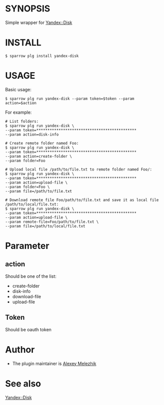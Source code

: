 # SYNOPSIS

Simple wrapper for [Yandex::Disk](https://metacpan.org/pod/Yandex::Disk)


# INSTALL

    $ sparrow plg install yandex-disk

# USAGE

Basic usage:

    $ sparrow plg run yandex-disk --param token=$token --param action=$action

For example:

    # List folders:
    $ sparrow plg run yandex-disk \
    --param token=********************************************* 
    --param action=disk-info 

    # Create remote folder named Foo:
    $ sparrow plg run yandex-disk \
    --param token=********************************************* 
    --param action=create-folder \
    --param folder=Foo

    # Upload local file /path/to/file.txt to remote folder named Foo/:
    $ sparrow plg run yandex-disk \
    --param token=********************************************* 
    --param action=upload-file \
    --param folder=Foo \
    --param file=/path/to/file.txt

    # Download remote file Foo/path/to/file.txt and save it as local file /path/to/local/file.txt:
    $ sparrow plg run yandex-disk \
    --param token=********************************************* 
    --param action=upload-file \
    --param remote-file=Foo/path/to/file.txt \
    --param file=/path/to/local/file.txt

# Parameter

## action

Should be one of the list:

- create-folder
- disk-info
- download-file
- upload-file


## Token

Should be oauth token

# Author

* The plugin maintainer is [Alexey Melezhik](https://github.com/melezhik/)

# See also

[Yandex::Disk](https://metacpan.org/pod/Yandex::Disk)




